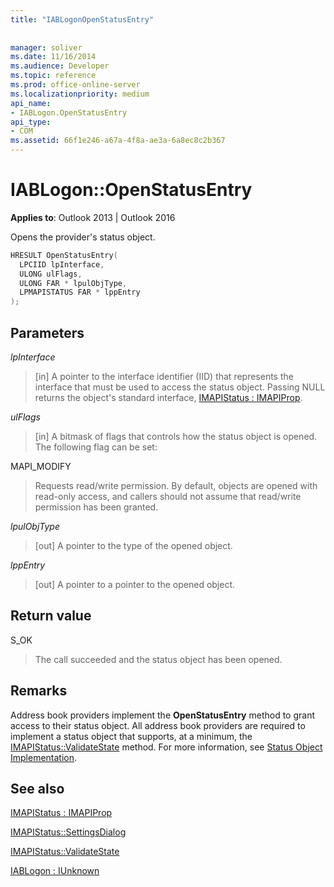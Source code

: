 ```yaml
---
title: "IABLogonOpenStatusEntry"
 
 
manager: soliver
ms.date: 11/16/2014
ms.audience: Developer
ms.topic: reference
ms.prod: office-online-server
ms.localizationpriority: medium
api_name:
- IABLogon.OpenStatusEntry
api_type:
- COM
ms.assetid: 66f1e246-a67a-4f8a-ae3a-6a8ec8c2b367
---
```


# IABLogon::OpenStatusEntry

  
  
**Applies to**: Outlook 2013 | Outlook 2016 
  
Opens the provider's status object.
  
```cpp
HRESULT OpenStatusEntry(
  LPCIID lpInterface,
  ULONG ulFlags,
  ULONG FAR * lpulObjType,
  LPMAPISTATUS FAR * lppEntry
);
```

## Parameters

 _lpInterface_
  
> [in] A pointer to the interface identifier (IID) that represents the interface that must be used to access the status object. Passing NULL returns the object's standard interface, [IMAPIStatus : IMAPIProp](imapistatusimapiprop.md).
    
 _ulFlags_
  
> [in] A bitmask of flags that controls how the status object is opened. The following flag can be set:
    
MAPI_MODIFY 
  
> Requests read/write permission. By default, objects are opened with read-only access, and callers should not assume that read/write permission has been granted.
    
 _lpulObjType_
  
> [out] A pointer to the type of the opened object.
    
 _lppEntry_
  
> [out] A pointer to a pointer to the opened object.
    
## Return value

S_OK 
  
> The call succeeded and the status object has been opened.
    
## Remarks

Address book providers implement the **OpenStatusEntry** method to grant access to their status object. All address book providers are required to implement a status object that supports, at a minimum, the [IMAPIStatus::ValidateState](imapistatus-validatestate.md) method. For more information, see [Status Object Implementation](status-object-implementation.md).
  
## See also



[IMAPIStatus : IMAPIProp](imapistatusimapiprop.md)
  
[IMAPIStatus::SettingsDialog](imapistatus-settingsdialog.md)
  
[IMAPIStatus::ValidateState](imapistatus-validatestate.md)
  
[IABLogon : IUnknown](iablogoniunknown.md)

